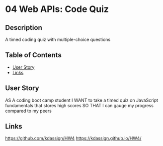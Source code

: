 # 04 Web APIs: Code Quiz

## Description
A timed coding quiz with multiple-choice questions

## Table of Contents
* [User Story](#userstory)
* [Links](#links)

## User Story
AS A coding boot camp student
I WANT to take a timed quiz on JavaScript fundamentals that stores high scores
SO THAT I can gauge my progress compared to my peers

## Links
https://github.com/kdassign/HW4
https://kdassign.github.io/HW4/
